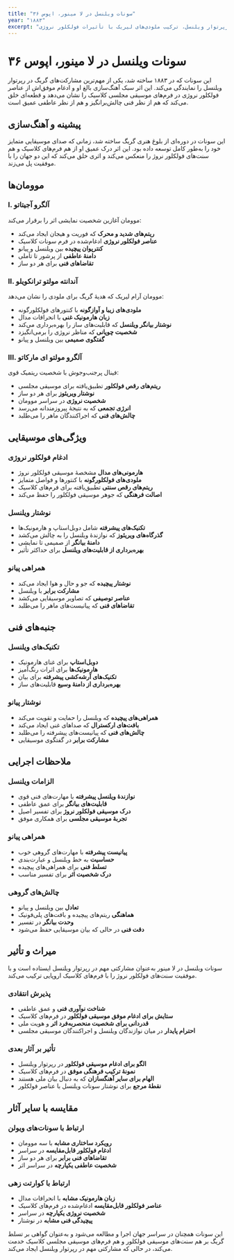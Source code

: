 ```yaml
---
title: "سونات ویلنسل در لا مینور، اپوس ۳۶"
year: "۱۸۸۳"
excerpt: "مشارکتی مهم در رپرتوار ویلنسل، ترکیب ملودی‌های لیریک با تأثیرات فولکلور نروژی."
---
```


# سونات ویلنسل در لا مینور، اپوس ۳۶

این سونات که در ۱۸۸۳ ساخته شد، یکی از مهم‌ترین مشارکت‌های گریگ در رپرتوار ویلنسل را نمایندگی می‌کند. این اثر سبک آهنگ‌سازی بالغ او و ادغام موفق‌اش از عناصر فولکلور نروژی در فرم‌های موسیقی مجلسی کلاسیک را نشان می‌دهد و قطعه‌ای خلق می‌کند که هم از نظر فنی چالش‌برانگیز و هم از نظر عاطفی عمیق است.

## پیشینه و آهنگ‌سازی

این سونات در دوره‌ای از بلوغ هنری گریگ ساخته شد، زمانی که صدای موسیقایی متمایز خود را به‌طور کامل توسعه داده بود. این اثر درک عمیق او از هم فرم‌های کلاسیک و هم سنت‌های فولکلور نروژ را منعکس می‌کند و اثری خلق می‌کند که این دو جهان را با موفقیت پل می‌زند.

## موومان‌ها

### I. آلگرو آجیتاتو
موومان آغازین شخصیت نمایشی اثر را برقرار می‌کند:
- **ریتم‌های شدید و محرک** که فوریت و هیجان ایجاد می‌کند
- **عناصر فولکلور نروژی** ادغام‌شده در فرم سونات کلاسیک
- **کنترپوان پیچیده** بین ویلنسل و پیانو
- **دامنهٔ عاطفی** از پرشور تا تأملی
- **تقاضاهای فنی** برای هر دو ساز

### II. آندانته مولتو ترانکویلو
موومان آرام لیریک که هدیهٔ گریگ برای ملودی را نشان می‌دهد:
- **ملودی‌های زیبا و آوازگونه** با کنتورهای فولکلورگونه
- **زبان هارمونیک غنی** با انحرافات مدال
- **نوشتار بیانگر ویلنسل** که قابلیت‌های ساز را بهره‌برداری می‌کند
- **شخصیت چوپانی** که مناظر نروژی را برمی‌انگیزد
- **گفتگوی صمیمی** بین ویلنسل و پیانو

### III. آلگرو مولتو ای مارکاتو
فینال پرجنب‌وجوش با شخصیت ریتمیک قوی:
- **ریتم‌های رقص فولکلور** تطبیق‌یافته برای موسیقی مجلسی
- **نوشتار ویریئوز** برای هر دو ساز
- **شخصیت نروژی** در سراسر موومان
- **انرژی تجمعی** که به نتیجهٔ پیروزمندانه می‌رسد
- **چالش‌های فنی** که اجراکنندگان ماهر را می‌طلبد

## ویژگی‌های موسیقایی

### ادغام فولکلور نروژی
- **هارمونی‌های مدال** مشخصهٔ موسیقی فولکلور نروژ
- **ملودی‌های فولکلورگونه** با کنتورها و فواصل متمایز
- **ریتم‌های رقص سنتی** تطبیق‌یافته برای فرم‌های کلاسیک
- **اصالت فرهنگی** که جوهر موسیقی فولکلور را حفظ می‌کند

### نوشتار ویلنسل
- **تکنیک‌های پیشرفته** شامل دوبل‌استاپ و هارمونیک‌ها
- **گذرگاه‌های ویریئوز** که نوازندهٔ ویلنسل را به چالش می‌کشد
- **دامنهٔ بیانگر** از صمیمی تا نمایشی
- **بهره‌برداری از قابلیت‌های ویلنسل** برای حداکثر تأثیر

### همراهی پیانو
- **نوشتار پیچیده** که جو و حال و هوا ایجاد می‌کند
- **مشارکت برابر** با ویلنسل
- **عناصر توصیفی** که تصاویر موسیقایی می‌کشد
- **تقاضاهای فنی** که پیانیست‌های ماهر را می‌طلبد

## جنبه‌های فنی

### تکنیک‌های ویلنسل
- **دوبل‌استاپ** برای غنای هارمونیک
- **هارمونیک‌ها** برای اثرات رنگ‌آمیز
- **تکنیک‌های آرشه‌کشی پیشرفته** برای بیان
- **بهره‌برداری از دامنهٔ وسیع** قابلیت‌های ساز

### نوشتار پیانو
- **همراهی‌های پیچیده** که ویلنسل را حمایت و تقویت می‌کند
- **بافت‌های ارکسترال** که صداهای غنی ایجاد می‌کند
- **چالش‌های فنی** که پیانیست‌های پیشرفته را می‌طلبد
- **مشارکت برابر** در گفتگوی موسیقایی

## ملاحظات اجرایی

### الزامات ویلنسل
- **نوازندهٔ ویلنسل پیشرفته** با مهارت‌های فنی قوی
- **قابلیت‌های بیانگر** برای عمق عاطفی
- **درک موسیقی فولکلور نروژ** برای تفسیر اصیل
- **تجربهٔ موسیقی مجلسی** برای همکاری موفق

### همراهی پیانو
- **پیانیست پیشرفته** با مهارت‌های گروهی خوب
- **حساسیت** به خط ویلنسل و عبارت‌بندی
- **تسلط فنی** برای همراهی‌های پیچیده
- **درک شخصیت اثر** برای تفسیر مناسب

### چالش‌های گروهی
- **تعادل** بین ویلنسل و پیانو
- **هماهنگی** ریتم‌های پیچیده و بافت‌های پلی‌فونیک
- **وحدت بیانگر** در تفسیر
- **دقت فنی** در حالی که بیان موسیقایی حفظ می‌شود

## میراث و تأثیر

سونات ویلنسل در لا مینور به‌عنوان مشارکتی مهم در رپرتوار ویلنسل ایستاده است و با موفقیت سنت‌های فولکلور نروژ را با فرم‌های کلاسیک اروپایی ترکیب می‌کند.

### پذیرش انتقادی
- **شناخت نوآوری فنی** و عمق عاطفی
- **ستایش برای ادغام موفق موسیقی فولکلور** در فرم‌های کلاسیک
- **قدردانی برای شخصیت منحصربه‌فرد اثر** و هویت ملی
- **احترام پایدار** در میان نوازندگان ویلنسل و اجراکنندگان موسیقی مجلسی

### تأثیر بر آثار بعدی
- **الگو برای ادغام موسیقی فولکلور** در رپرتوار ویلنسل
- **نمونهٔ ترکیب فرهنگی موفق** در فرم‌های کلاسیک
- **الهام برای سایر آهنگسازان** که به دنبال بیان ملی هستند
- **نقطهٔ مرجع** برای نوشتار سونات ویلنسل با عناصر فولکلور

## مقایسه با سایر آثار

### ارتباط با سونات‌های ویولن
- **رویکرد ساختاری مشابه** با سه موومان
- **ادغام فولکلور قابل‌مقایسه** در سراسر
- **تقاضاهای فنی برابر** برای هر دو ساز
- **شخصیت عاطفی یکپارچه** در سراسر اثر

### ارتباط با کوارتت زهی
- **زبان هارمونیک مشابه** با انحرافات مدال
- **عناصر فولکلور قابل‌مقایسه** ادغام‌شده در فرم‌های کلاسیک
- **شخصیت نروژی یکپارچه** در سراسر
- **پیچیدگی فنی مشابه** در نوشتار

این سونات همچنان در سراسر جهان اجرا و مطالعه می‌شود و به‌عنوان گواهی بر تسلط گریگ بر هم سنت‌های موسیقی فولکلور و هم فرم‌های موسیقی مجلسی کلاسیک خدمت می‌کند، در حالی که مشارکتی مهم در رپرتوار ویلنسل ایجاد می‌کند.
